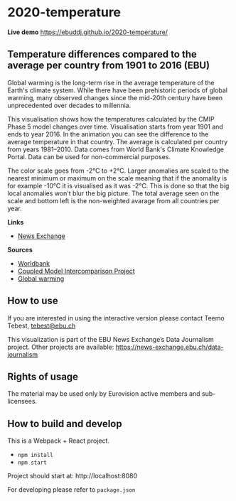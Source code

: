 # 2020-temperature

**Live demo** https://ebuddj.github.io/2020-temperature/

## Temperature differences compared to the average per country from 1901 to 2016 (EBU)

Global warming is the long-term rise in the average temperature of the Earth's climate system. While there have been prehistoric periods of global warming, many observed changes since the mid-20th century have been unprecedented over decades to millennia.

This visualisation shows how the temperatures calculated by the CMIP Phase 5 model changes over time. Visualisation starts from year 1901 and ends to year 2016. In the animation you can see the difference to the average temperature in that country. The average is calculated per country from years 1981–2010. Data comes from World Bank's Climate Knowledge Portal. Data can be used for non-commercial purposes.

The color scale goes from -2°C to +2°C. Larger anomalies are scaled to the nearest minimum or maximum on the scale meaning that if the anomality is for example -10°C it is visualised as it was -2°C. This is done so that the big local anomalies won't blur the big picture. The total average seen on the scale and bottom left is the non-weighted avarage from all countries per year.  

**Links**
* [News Exchange](https://www.evnsocialnewswire.ch/climate/climate-temperature-differences-compared-to-the-average-per-country-from-1901-to-2016-animation/)

**Sources**
* [Worldbank](https://climateknowledgeportal.worldbank.org/download-data)
* [Coupled Model Intercomparison Project](https://en.wikipedia.org/wiki/Coupled_Model_Intercomparison_Project)
* [Global warming](https://en.wikipedia.org/wiki/Global_warming)

## How to use

If you are interested in using the interactive version please contact Teemo Tebest, tebest@ebu.ch

This visualization is part of the EBU News Exchange’s Data Journalism project. Other projects are available: https://news-exchange.ebu.ch/data-journalism

## Rights of usage

The material may be used only by Eurovision active members and sub-licensees.

## How to build and develop

This is a Webpack + React project.

* `npm install`
* `npm start`

Project should start at: http://localhost:8080

For developing please refer to `package.json`